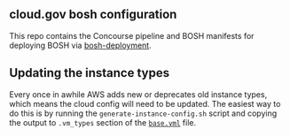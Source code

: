 ## cloud.gov bosh configuration

This repo contains the Concourse pipeline and BOSH manifests for deploying BOSH via [bosh-deployment](https://github.com/cloudfoundry/bosh-deployment).

## Updating the instance types

Every once in awhile AWS adds new or deprecates old instance types, which means the cloud config will need to be updated. The easiest way to do this is by running the `generate-instance-config.sh` script and copying the output to `.vm_types` section of the [`base.yml`](./cloud-config/base.yml) file.
